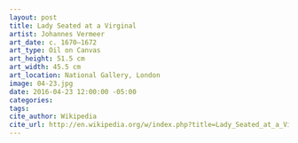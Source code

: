 ```yaml
---
layout: post
title: Lady Seated at a Virginal
artist: Johannes Vermeer
art_date: c. 1670–1672
art_type: Oil on Canvas
art_height: 51.5 cm
art_width: 45.5 cm
art_location: National Gallery, London
image: 04-23.jpg
date: 2016-04-23 12:00:00 -05:00
categories:
tags:
cite_author: Wikipedia
cite_url: http://en.wikipedia.org/w/index.php?title=Lady_Seated_at_a_Virginal&oldid=600756800
---
```

